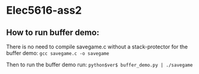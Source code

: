 # Elec5616-ass2

## How to run buffer demo:
There is no need to compile savegame.c without a stack-protector for the buffer demo:
`gcc savegame.c -o savegame`

Then to run the buffer demo run:
`python$ver$ buffer_demo.py | ./savegame`
